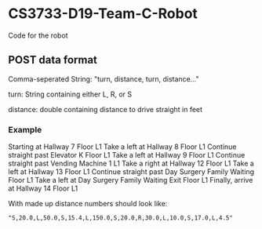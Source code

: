 # CS3733-D19-Team-C-Robot
Code for the robot

## POST data format
Comma-seperated String: "turn, distance, turn, distance..."

turn: String containing either L, R, or S

distance: double containing distance to drive straight in feet

### Example

Starting at Hallway 7 Floor L1
Take a left at Hallway 8 Floor L1
Continue straight past Elevator K Floor L1
Take a left at Hallway 9 Floor L1
Continue straight past Vending Machine 1 L1
Take a right at Hallway 12 Floor L1
Take a left at Hallway 13 Floor L1
Continue straight past Day Surgery Family Waiting Floor L1
Take a left at Day Surgery Family Waiting Exit Floor L1
Finally, arrive at Hallway 14 Floor L1

With made up distance numbers should look like:

```
"S,20.0,L,50.0,S,15.4,L,150.0,S,20.0,R,30.0,L,10.0,S,17.0,L,4.5"
```
